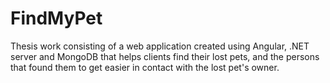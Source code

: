 # FindMyPet

Thesis work consisting of a web application created using Angular, .NET server and MongoDB that helps clients find their lost pets, and the persons that found them to get easier in contact with the lost pet's owner.
